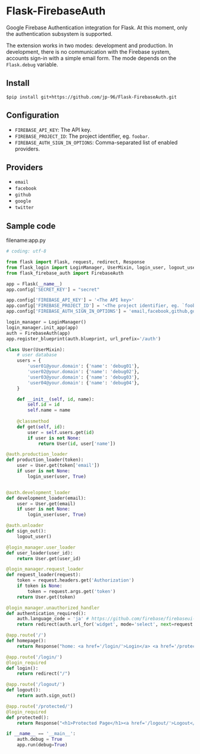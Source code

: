 # Flask-FirebaseAuth

Google Firebase Authentication integration for Flask. At this moment,
only the authentication subsystem is supported.

The extension works in two modes: development and production.
In development, there is no communication with the Firebase
system, accounts sign-in with a simple email form. The mode
depends on the `Flask.debug` variable.

## Install

```
$pip install git+https://github.com/jp-96/Flask-FirebaseAuth.git
```


## Configuration

- `FIREBASE_API_KEY`: The API key.
- `FIREBASE_PROJECT_ID`: The project identifier, eg. `foobar`.
- `FIREBASE_AUTH_SIGN_IN_OPTIONS`: Comma-separated list of enabled providers.

## Providers

- `email`
- `facebook`
- `github`
- `google`
- `twitter`

## Sample code

filename:app.py

``` python:app.py
# coding: utf-8

from flask import Flask, request, redirect, Response
from flask_login import LoginManager, UserMixin, login_user, logout_user, login_required, current_user
from flask_firebase_auth import FirebaseAuth

app = Flask(__name__)
app.config['SECRET_KEY'] = "secret"

app.config['FIREBASE_API_KEY'] = '<The API key>'
app.config['FIREBASE_PROJECT_ID'] = '<The project identifier, eg. `foobar`>'
app.config['FIREBASE_AUTH_SIGN_IN_OPTIONS'] = 'email,facebook,github,google,twitter' #Comma-separated list of enabled providers.

login_manager = LoginManager()
login_manager.init_app(app)
auth = FirebaseAuth(app)
app.register_blueprint(auth.blueprint, url_prefix='/auth')

class User(UserMixin):
    # user database
    users = {
        'user01@your.domain': {'name': 'debug01'},
        'user02@your.domain': {'name': 'debug02'},
        'user03@your.domain': {'name': 'debug03'},
        'user04@your.domain': {'name': 'debug04'},
    }

    def __init__(self, id, name):
        self.id = id
        self.name = name
    
    @classmethod
    def get(self, id):
        user = self.users.get(id)
        if user is not None:
            return User(id, user['name'])

@auth.production_loader
def production_loader(token):
    user = User.get(token['email'])
    if user is not None:
        login_user(user, True)


@auth.development_loader
def development_loader(email):
    user = User.get(email)
    if user is not None:
        login_user(user, True)

@auth.unloader
def sign_out():
    logout_user()

@login_manager.user_loader
def user_loader(user_id):
    return User.get(user_id)

@login_manager.request_loader
def request_loader(request):
    token = request.headers.get('Authorization')
    if token is None:
        token = request.args.get('token')
    return User.get(token)

@login_manager.unauthorized_handler
def authentication_required():
    auth.language_code = 'ja' # https://github.com/firebase/firebaseui-web/blob/master/LANGUAGES.md
    return redirect(auth.url_for('widget', mode='select', next=request.url))

@app.route('/')
def homepage():
    return Response("home: <a href='/login/'>Login</a> <a href='/protected/'>Protected</a> <a href='/logout/'>Logout</a>")

@app.route('/login/')
@login_required
def login():
    return redirect("/")

@app.route('/logout/')
def logout():
    return auth.sign_out()

@app.route('/protected/')
@login_required
def protected():
    return Response("<h1>Protected Page</h1><a href='/logout/'>Logout</a><br />" + current_user.name)

if __name__ == '__main__':
    auth.debug = True
    app.run(debug=True)
```
